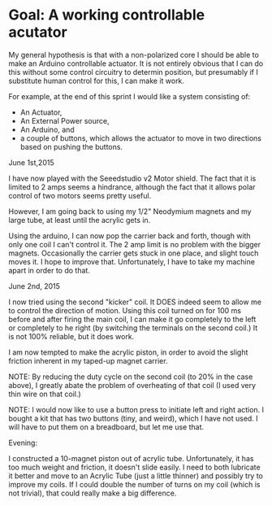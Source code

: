 # Goal: A working controllable acutator

My general hypothesis is that with a non-polarized core I should be able to make an Arduino controllable actuator.
It is not entirely obvious that I can do this without some control circuitry to determin position, but presumably if
I substitute human control for this, I can make it work.

For example, at the end of this sprint I would like a system consisting of:
* An Actuator,
* An External Power source,
* An Arduino, and
* a couple of buttons,
which allows the actuator to move in two directions based on pushing the buttons.

June 1st,2015

I have now played with the Seeedstudio v2 Motor shield.  The fact that it is limited to 2 amps seems a hindrance, 
although the fact that it allows polar control of two motors seems pretty useful.

However, I am going back to using my 1/2" Neodymium magnets and my large tube, at least until the acrylic gets in.

Using the arduino, I can now pop the carrier back and forth, though with only one coil I can't control it.  The 2 amp limit is no problem with the bigger magnets.  Occasionally the carrier gets stuck in one place, and slight touch moves it.  I hope to improve that.  Unfortunately, I have to take my machine apart in order to do that.

June 2nd, 2015

I now tried using the second "kicker" coil.  It DOES indeed seem to allow me to control the direction of motion.  Using this coil turned on for 100 ms before and after firing the main coil, I can make it go completely to the left or completely to he right (by switching the terminals on the second coil.)  It is not 100% reliable, but it does work. 

I am now tempted to make the acrylic piston, in order to avoid the slight friction inherent in my taped-up magnet carrier.

NOTE: By reducing the duty cycle on the second coil (to 20% in the case above), I greatly abate the problem of overheating of that coil (I used very thin wire on that coil.)

NOTE: I would now like to use a button press to initiate left and right action. I bought a kit that has two buttons (tiny, and weird), which I have not used.  I will have to put them on a breadboard, but let me use that.

Evening:

I constructed a 10-magnet piston out of acrylic tube.  Unfortunately, it has too much weight and friction, it doesn't slide easily.  I need to both lubricate it better and move to an Acrylic Tube (just a little thinner) and possibly try to improve my coils.  If I could double the number of turns on my coil (which is not trivial), that could really make a big difference.



